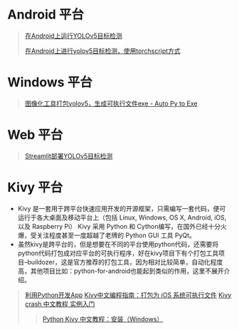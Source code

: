# Android 平台
> [在Android上运行YOLOv5目标检测](https://xugaoxiang.com/2021/06/19/yolov5-for-android-using-torchscript/)
> 
> [在Android上进行yolov5目标检测，使用torchscript方式](https://xugaoxiang.com/2021/06/19/yolov5-for-android-using-torchscript/)
> 

# Windows 平台
> [图像化工具打包yolov5，生成可执行文件exe - Auto Py to Exe](https://xugaoxiang.com/2021/10/13/yolov5-to-exe/)

# Web 平台
> [Streamlit部署YOLOv5目标检测](https://xugaoxiang.com/2021/08/27/yolov5-streamlit/)
> 

# Kivy 平台
- Kivy 是一套用于跨平台快速应用开发的开源框架，只需编写一套代码，便可运行于各大桌面及移动平台上（包括 Linux, Windows, OS X, Android, iOS, 以及 Raspberry Pi） Kivy 采用 Python 和 Cython编写，在国外已经十分火爆，受关注程度甚至一度超越了老牌的 Python GUI 工具 PyQt。
- 虽然kivy是跨平台的，但是想要在不同的平台使用python代码，还需要将python代码打包成对应平台的可执行程序，好在kivy项目下有个打包工具项目–buildozer，这是官方推荐的打包工具，因为相对比较简单，自动化程度高，其他项目比如：python-for-android也能起到类似的作用，这里不展开介绍。
> [利用Python开发App](https://zhuanlan.zhihu.com/p/368311822)
> [Kivy中文编程指南：打包为 iOS 系统可执行文件](https://cycleuser.gitbooks.io/kivy-guide-chinese/content/18-Kivy-Pack-iOS.html)
> [Kivy crash 中文教程 实例入门](https://www.zhihu.com/column/c_1436453083145039872)
>> [Python Kivy 中文教程：安装（Windows）](https://zhuanlan.zhihu.com/p/30808918)
